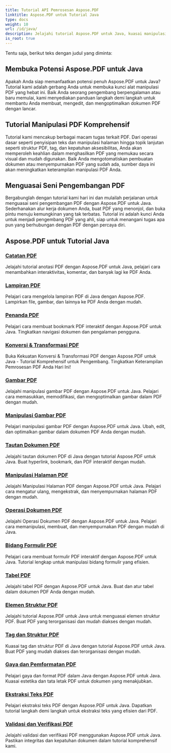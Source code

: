 ```yaml
---
title: Tutorial API Pemrosesan Aspose.PDF
linktitle: Aspose.PDF untuk Tutorial Java
type: docs
weight: 10
url: /id/java/
description: Jelajahi tutorial Aspose.PDF untuk Java, kuasai manipulasi PDF, dan manfaatkan kekuatannya untuk membuat, mengedit, dan mengoptimalkan PDF dengan mulus.
is_root: true
---
```

Tentu saja, berikut teks dengan judul yang diminta:

## Membuka Potensi Aspose.PDF untuk Java

Apakah Anda siap memanfaatkan potensi penuh Aspose.PDF untuk Java? Tutorial kami adalah gerbang Anda untuk membuka kunci alat manipulasi PDF yang hebat ini. Baik Anda seorang pengembang berpengalaman atau baru memulai, kami menyediakan panduan langkah demi langkah untuk membantu Anda membuat, mengedit, dan mengoptimalkan dokumen PDF dengan lancar.

## Tutorial Manipulasi PDF Komprehensif

Tutorial kami mencakup berbagai macam tugas terkait PDF. Dari operasi dasar seperti penyisipan teks dan manipulasi halaman hingga topik lanjutan seperti struktur PDF, tag, dan kepatuhan aksesibilitas, Anda akan memperoleh keahlian dalam menghasilkan PDF yang memukau secara visual dan mudah digunakan. Baik Anda mengotomatiskan pembuatan dokumen atau menyempurnakan PDF yang sudah ada, sumber daya ini akan meningkatkan keterampilan manipulasi PDF Anda.

## Menguasai Seni Pengembangan PDF

Bergabunglah dengan tutorial kami hari ini dan mulailah perjalanan untuk menguasai seni pengembangan PDF dengan Aspose.PDF untuk Java. Sederhanakan alur kerja dokumen Anda, buat PDF yang menonjol, dan buka pintu menuju kemungkinan yang tak terbatas. Tutorial ini adalah kunci Anda untuk menjadi pengembang PDF yang ahli, siap untuk menangani tugas apa pun yang berhubungan dengan PDF dengan percaya diri.

## Aspose.PDF untuk Tutorial Java

### [Catatan PDF](./pdf-annotations/)
Jelajahi tutorial anotasi PDF dengan Aspose.PDF untuk Java, pelajari cara menambahkan interaktivitas, komentar, dan banyak lagi ke PDF Anda.
### [Lampiran PDF](./pdf-attachments/)
Pelajari cara mengelola lampiran PDF di Java dengan Aspose.PDF. Lampirkan file, gambar, dan lainnya ke PDF Anda dengan mudah.
### [Penanda PDF](./pdf-bookmarks/)
Pelajari cara membuat bookmark PDF interaktif dengan Aspose.PDF untuk Java. Tingkatkan navigasi dokumen dan pengalaman pengguna.
### [Konversi & Transformasi PDF](./pdf-conversion-transformation/)
Buka Kekuatan Konversi & Transformasi PDF dengan Aspose.PDF untuk Java - Tutorial Komprehensif untuk Pengembang. Tingkatkan Keterampilan Pemrosesan PDF Anda Hari Ini!
### [Gambar PDF](./pdf-images/)
Jelajahi manipulasi gambar PDF dengan Aspose.PDF untuk Java. Pelajari cara memasukkan, memodifikasi, dan mengoptimalkan gambar dalam PDF dengan mudah.
### [Manipulasi Gambar PDF](./pdf-image-manipulation/)
Pelajari manipulasi gambar PDF dengan Aspose.PDF untuk Java. Ubah, edit, dan optimalkan gambar dalam dokumen PDF Anda dengan mudah.
### [Tautan Dokumen PDF](./pdf-document-links/)
Jelajahi tautan dokumen PDF di Java dengan tutorial Aspose.PDF untuk Java. Buat hyperlink, bookmark, dan PDF interaktif dengan mudah.
### [Manipulasi Halaman PDF](./pdf-page-manipulation/)
Jelajahi Manipulasi Halaman PDF dengan Aspose.PDF untuk Java. Pelajari cara mengatur ulang, mengekstrak, dan menyempurnakan halaman PDF dengan mudah.
### [Operasi Dokumen PDF](./pdf-document-operations/)
Jelajahi Operasi Dokumen PDF dengan Aspose.PDF untuk Java. Pelajari cara memanipulasi, membuat, dan menyempurnakan PDF dengan mudah di Java.
### [Bidang Formulir PDF](./pdf-form-fields/)
Pelajari cara membuat formulir PDF interaktif dengan Aspose.PDF untuk Java. Tutorial lengkap untuk manipulasi bidang formulir yang efisien.
### [Tabel PDF](./pdf-tables/)
Jelajahi tabel PDF dengan Aspose.PDF untuk Java. Buat dan atur tabel dalam dokumen PDF Anda dengan mudah. 
### [Elemen Struktur PDF](./pdf-structure-elements/)
Jelajahi tutorial Aspose.PDF untuk Java untuk menguasai elemen struktur PDF. Buat PDF yang terorganisasi dan mudah diakses dengan mudah.
### [Tag dan Struktur PDF](./pdf-tags-and-structure/)
Kuasai tag dan struktur PDF di Java dengan tutorial Aspose.PDF untuk Java. Buat PDF yang mudah diakses dan terorganisasi dengan mudah.
### [Gaya dan Pemformatan PDF](./pdf-styles-and-formatting/)
Pelajari gaya dan format PDF dalam Java dengan Aspose.PDF untuk Java. Kuasai estetika dan tata letak PDF untuk dokumen yang menakjubkan.
### [Ekstraksi Teks PDF](./pdf-text-extraction/)
Pelajari ekstraksi teks PDF dengan Aspose.PDF untuk Java. Dapatkan tutorial langkah demi langkah untuk ekstraksi teks yang efisien dari PDF.
### [Validasi dan Verifikasi PDF](./pdf-validation-and-verification/)
Jelajahi validasi dan verifikasi PDF menggunakan Aspose.PDF untuk Java. Pastikan integritas dan kepatuhan dokumen dalam tutorial komprehensif kami.